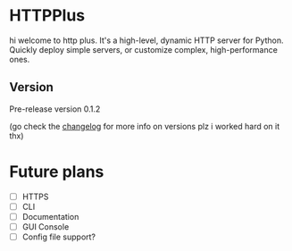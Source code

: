 
# HTTPPlus
hi welcome to http plus. It's a high-level, dynamic HTTP server for Python. Quickly deploy simple servers, or customize complex, 
high-performance ones.

## Version
Pre-release version 0.1.2

(go check the [changelog](./changelog.md) for more info on versions plz i worked hard on it thx)

# Future plans
- [ ] HTTPS
- [ ] CLI
- [ ] Documentation
- [ ] GUI Console
- [ ] Config file support?

[//]: # (TODO: add more stuff here)
[//]: # (TODO: Automate version number update with github actions)
